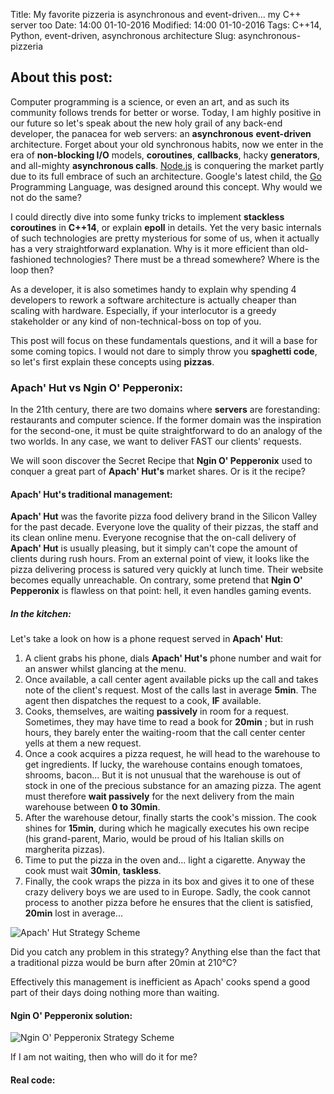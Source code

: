 Title: My favorite pizzeria is asynchronous and event-driven... my C++ server too
Date: 14:00 01-10-2016 
Modified: 14:00 01-10-2016
Tags: C++14, Python, event-driven, asynchronous architecture
Slug: asynchronous-pizzeria

## About this post:
Computer programming is a science, or even an art, and as such its community follows trends for better or worse. Today, I am highly positive in our future so let's speak about the new holy grail of any back-end developer, the panacea for web servers: an **asynchronous** **event-driven** architecture. Forget about your old synchronous habits, now we enter in the era of **non-blocking I/O** models, **coroutines**, **callbacks**, hacky **generators**, and all-mighty **asynchronous calls**. [Node.js](https://nodejs.org/en/) is conquering the market partly due to its full embrace of such an architecture. Google's latest child, the [Go](https://golang.org/) Programming Language, was designed around this concept. Why would we not do the same?

I could directly dive into some funky tricks to implement **stackless coroutines** in **C++14**, or explain **epoll** in details. Yet the very basic internals of such technologies are pretty mysterious for some of us, when it actually has a very straightforward explanation. Why is it more efficient than old-fashioned technologies? There must be a thread somewhere? Where is the loop then?

As a developer, it is also sometimes handy to explain why spending 4 developers to rework a software architecture is actually cheaper than scaling with hardware. Especially, if your interlocutor is a greedy stakeholder or any kind of non-technical-boss on top of you. 

This post will focus on these fundamentals questions, and it will a base for some coming topics. I would not dare to simply throw you **spaghetti code**, so let's first explain these concepts using **pizzas**.

### **Apach' Hut** vs **Ngin O' Pepperonix**:
In the 21th century, there are two domains where **servers** are forestanding: restaurants and computer science. If the former domain was the inspiration for the second-one, it must be quite straightforward to do an analogy of the two worlds. In any case, we want to deliver FAST our clients' requests.

We will soon discover the Secret Recipe that **Ngin O' Pepperonix** used to conquer a great part of **Apach' Hut's** market shares. Or is it the recipe?

#### **Apach' Hut's** traditional management:

**Apach' Hut** was the favorite pizza food delivery brand in the Silicon Valley for the past decade. Everyone love the quality of their pizzas, the staff and its clean online menu. Everyone recognise that the on-call delivery of **Apach' Hut** is usually pleasing, but it simply can't cope the amount of clients during rush hours. From an external point of view, it looks like the pizza delivering process is satured very quickly at lunch time. Their website becomes equally unreachable. On contrary, some pretend that **Ngin O' Pepperonix** is flawless on that point: hell, it even handles gaming events.

##### In the kitchen:
Let's take a look on how is a phone request served in **Apach' Hut**:

1. A client grabs his phone, dials **Apach' Hut's** phone number and wait for an answer whilst glancing at the menu.  
2. Once available, a call center agent available picks up the call and takes note of the client's request. Most of the calls last in average **5min**. The agent then dispatches the request to a cook, **IF** available.
3. Cooks, themselves, are waiting **passively** in room for a request. Sometimes, they may have time to read a book for **20min** ; but in rush hours, they barely enter the waiting-room that the call center center yells at them a new request.
4. Once a cook acquires a pizza request, he will head to the warehouse to get ingredients. If lucky, the warehouse contains enough tomatoes, shrooms, bacon... But it is not unusual that the warehouse is out of stock in one of the precious substance for an amazing pizza. The agent must therefore **wait passively** for the next delivery from the main warehouse between **0 to 30min**.
5. After the warehouse detour, finally starts the cook's mission. The cook shines for **15min**, during which he magically executes his own recipe (his grand-parent, Mario, would be proud of his Italian skills on margherita pizzas).
6. Time to put the pizza in the oven and... light a cigarette. Anyway the cook must wait **30min**, **taskless**.
7. Finally, the cook wraps the pizza in its box and gives it to one of these crazy delivery boys we are used to in Europe. Sadly, the cook cannot process to another pizza before he ensures that the client is satisfied, **20min** lost in average...

![Apach' Hut Strategy Scheme]({filename}/images/apachehut.svg)

Did you catch any problem in this strategy? Anything else than the fact that a traditional pizza would be burn after 20min at 210°C? 

Effectively this management is inefficient as Apach' cooks spend a good part of their days doing nothing more than waiting. 

#### **Ngin O' Pepperonix** solution:

![Ngin O' Pepperonix Strategy Scheme]({filename}/images/nginxopepperoni.svg)

If I am not waiting, then who will do it for me?

#### Real code:
